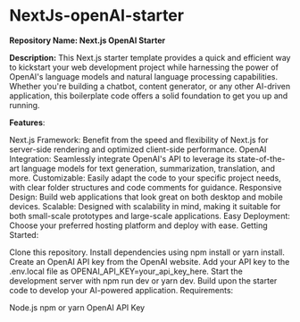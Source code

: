# NextJs-openAI-starter

**Repository Name: Next.js OpenAI Starter**

**Description:**
This Next.js starter template provides a quick and efficient way to kickstart your web development project while harnessing the power of OpenAI's language models and natural language processing capabilities. Whether you're building a chatbot, content generator, or any other AI-driven application, this boilerplate code offers a solid foundation to get you up and running.

**Features**:

Next.js Framework: Benefit from the speed and flexibility of Next.js for server-side rendering and optimized client-side performance.
OpenAI Integration: Seamlessly integrate OpenAI's API to leverage its state-of-the-art language models for text generation, summarization, translation, and more.
Customizable: Easily adapt the code to your specific project needs, with clear folder structures and code comments for guidance.
Responsive Design: Build web applications that look great on both desktop and mobile devices.
Scalable: Designed with scalability in mind, making it suitable for both small-scale prototypes and large-scale applications.
Easy Deployment: Choose your preferred hosting platform and deploy with ease.
Getting Started:

Clone this repository.
Install dependencies using npm install or yarn install.
Create an OpenAI API key from the OpenAI website.
Add your API key to the .env.local file as OPENAI_API_KEY=your_api_key_here.
Start the development server with npm run dev or yarn dev.
Build upon the starter code to develop your AI-powered application.
Requirements:

Node.js
npm or yarn
OpenAI API Key
